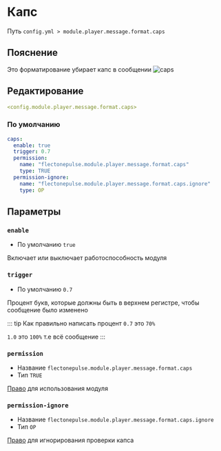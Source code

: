 # Капс
Путь `config.yml > module.player.message.format.caps`

## Пояснение
Это форматирование убирает капс в сообщении
![caps](/caps.png)

## Редактирование
```yaml
<config.module.player.message.format.caps>
```

### По умолчанию
```yaml
caps:
  enable: true
  trigger: 0.7
  permission:
    name: "flectonepulse.module.player.message.format.caps"
    type: TRUE
  permission-ignore:
    name: "flectonepulse.module.player.message.format.caps.ignore"
    type: OP
```

## Параметры

### `enable`
- По умолчанию `true`

Включает или выключает работоспособность модуля

### `trigger`
- По умолчанию `0.7`

Процент букв, которые должны быть в верхнем регистре, чтобы сообщение было изменено

::: tip Как правильно написать процент
`0.7` это `70%`

`1.0` это `100%` т.е всё сообщение
:::

### `permission`
- Название `flectonepulse.module.player.message.format.caps`
- Тип `TRUE`

[Право](/ru/config/module/#пояснение) для использования модуля

### `permission-ignore`
- Название `flectonepulse.module.player.message.format.caps.ignore`
- Тип `OP`

[Право](/ru/config/module/#пояснение) для игнорирования проверки капса
